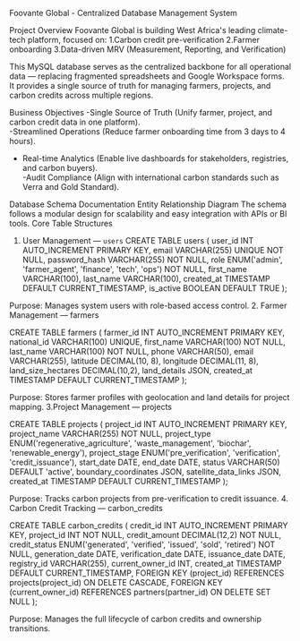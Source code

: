 Foovante Global - Centralized Database Management System

Project Overview
Foovante Global is building West Africa's leading climate-tech platform, focused on:
1.Carbon credit pre-verification
2.Farmer onboarding
3.Data-driven MRV (Measurement, Reporting, and Verification)

This MySQL database serves as the centralized backbone for all operational data — replacing fragmented spreadsheets and Google Workspace forms.  
It provides a single source of truth for managing farmers, projects, and carbon credits across multiple regions.

Business Objectives
-Single Source of Truth (Unify farmer, project, and carbon credit data in one platform).  
-Streamlined Operations (Reduce farmer onboarding time from 3 days to 4 hours).  
- Real-time Analytics (Enable live dashboards for stakeholders, registries, and carbon buyers).  
-Audit Compliance (Align with international carbon standards such as Verra and Gold Standard).

 Database Schema Documentation
Entity Relationship Diagram
The schema follows a modular design for scalability and easy integration with APIs or BI tools.
Core Table Structures
 1. User Management — `users`
CREATE TABLE users (
    user_id INT AUTO_INCREMENT PRIMARY KEY,
    email VARCHAR(255) UNIQUE NOT NULL,
    password_hash VARCHAR(255) NOT NULL,
    role ENUM('admin', 'farmer_agent', 'finance', 'tech', 'ops') NOT NULL,
    first_name VARCHAR(100),
    last_name VARCHAR(100),
    created_at TIMESTAMP DEFAULT CURRENT_TIMESTAMP,
    is_active BOOLEAN DEFAULT TRUE
);

Purpose: Manages system users with role-based access control.
2. Farmer Management — farmers

CREATE TABLE farmers (
    farmer_id INT AUTO_INCREMENT PRIMARY KEY,
    national_id VARCHAR(100) UNIQUE,
    first_name VARCHAR(100) NOT NULL,
    last_name VARCHAR(100) NOT NULL,
    phone VARCHAR(50),
    email VARCHAR(255),
    latitude DECIMAL(10, 8),
    longitude DECIMAL(11, 8),
    land_size_hectares DECIMAL(10,2),
    land_details JSON,
    created_at TIMESTAMP DEFAULT CURRENT_TIMESTAMP
);

Purpose: Stores farmer profiles with geolocation and land details for project mapping.
3.Project Management — projects

CREATE TABLE projects (
    project_id INT AUTO_INCREMENT PRIMARY KEY,
    project_name VARCHAR(255) NOT NULL,
    project_type ENUM('regenerative_agriculture', 'waste_management', 'biochar', 'renewable_energy'),
    project_stage ENUM('pre_verification', 'verification', 'credit_issuance'),
    start_date DATE,
    end_date DATE,
    status VARCHAR(50) DEFAULT 'active',
    boundary_coordinates JSON,
    satellite_data_links JSON,
    created_at TIMESTAMP DEFAULT CURRENT_TIMESTAMP
);

Purpose: Tracks carbon projects from pre-verification to credit issuance.
4. Carbon Credit Tracking — carbon_credits

CREATE TABLE carbon_credits (
    credit_id INT AUTO_INCREMENT PRIMARY KEY,
    project_id INT NOT NULL,
    credit_amount DECIMAL(12,2) NOT NULL,
    credit_status ENUM('generated', 'verified', 'issued', 'sold', 'retired') NOT NULL,
    generation_date DATE,
    verification_date DATE,
    issuance_date DATE,
    registry_id VARCHAR(255),
    current_owner_id INT,
    created_at TIMESTAMP DEFAULT CURRENT_TIMESTAMP,
    FOREIGN KEY (project_id) REFERENCES projects(project_id) ON DELETE CASCADE,
    FOREIGN KEY (current_owner_id) REFERENCES partners(partner_id) ON DELETE SET NULL
);

Purpose: Manages the full lifecycle of carbon credits and ownership transitions.
